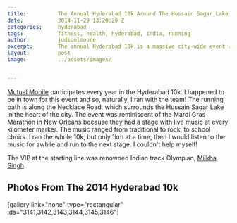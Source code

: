 ```yaml
---
title:			The Annual Hyderabad 10k Around The Hussain Sagar Lake
date:			2014-11-29 13:20:20 Z
categories:		hyderabad
tags:			fitness, health, hyderabad, india, running
author:			judsonlmoore
excerpt:		The annual Hyderabad 10k is a massive city-wide event with olympian leaders, beautiful scenery and live music on at every kilometer.
layout:			post
image:			../assets/images/


---
```


[Mutual Mobile](https://www.judsonlmoore.com/career/mutual-mobile/) participates every year in the Hyderabad 10k. I happened to be in town for this event and so, naturally, I ran with the team! The running path is along the Necklace Road, which surrounds the Hussain Sagar Lake in the heart of the city. The event was reminiscent of the Mardi Gras Marathon in New Orleans because they had a stage with live music at every kilometer marker. The music ranged from traditional to rock, to school choirs. I ran the whole 10k, but only 1km at a time, then I would listen to the music for awhile and run to the next stage. I couldn't help myself!

The VIP at the starting line was renowned Indian track Olympian, [Milkha Singh](https://en.wikipedia.org/wiki/Milkha_Singh).

## Photos From The 2014 Hyderabad 10k

[gallery link="none" type="rectangular" ids="3141,3142,3143,3144,3145,3146"]
